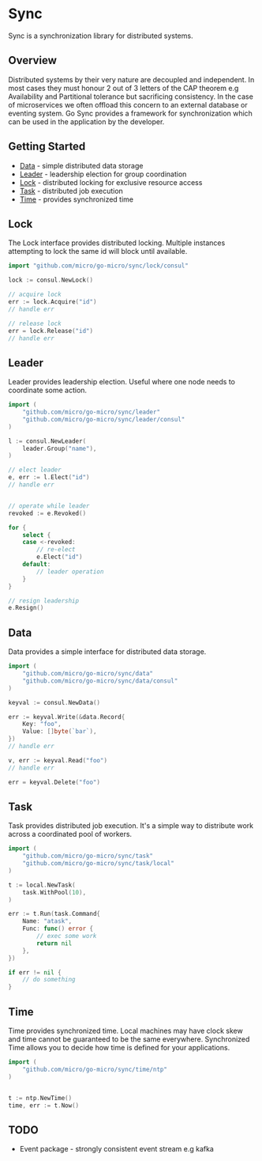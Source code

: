 # Sync

Sync is a synchronization library for distributed systems.

## Overview

Distributed systems by their very nature are decoupled and independent. In most cases they must honour 2 out of 3 letters of the CAP theorem 
e.g Availability and Partitional tolerance but sacrificing consistency. In the case of microservices we often offload this concern to 
an external database or eventing system. Go Sync provides a framework for synchronization which can be used in the application by the developer.

## Getting Started

- [Data](#data) - simple distributed data storage
- [Leader](#leader) - leadership election for group coordination
- [Lock](#lock) - distributed locking for exclusive resource access
- [Task](#task) - distributed job execution
- [Time](#time) - provides synchronized time

## Lock

The Lock interface provides distributed locking. Multiple instances attempting to lock the same id will block until available.

```go
import "github.com/micro/go-micro/sync/lock/consul"

lock := consul.NewLock()

// acquire lock
err := lock.Acquire("id")
// handle err

// release lock
err = lock.Release("id")
// handle err
```

## Leader

Leader provides leadership election. Useful where one node needs to coordinate some action.

```go
import (
	"github.com/micro/go-micro/sync/leader"
	"github.com/micro/go-micro/sync/leader/consul"
)

l := consul.NewLeader(
	leader.Group("name"),
)

// elect leader
e, err := l.Elect("id")
// handle err


// operate while leader
revoked := e.Revoked()

for {
	select {
	case <-revoked:
		// re-elect
		e.Elect("id")
	default:
		// leader operation
	}
}

// resign leadership
e.Resign() 
```

## Data

Data provides a simple interface for distributed data storage.

```go
import (
	"github.com/micro/go-micro/sync/data"
	"github.com/micro/go-micro/sync/data/consul"
)

keyval := consul.NewData()

err := keyval.Write(&data.Record{
	Key: "foo",
	Value: []byte(`bar`),
})
// handle err

v, err := keyval.Read("foo")
// handle err

err = keyval.Delete("foo")
```

## Task

Task provides distributed job execution. It's a simple way to distribute work across a coordinated pool of workers.

```go
import (
	"github.com/micro/go-micro/sync/task"
	"github.com/micro/go-micro/sync/task/local"
)

t := local.NewTask(
	task.WithPool(10),
)

err := t.Run(task.Command{
	Name: "atask",
	Func: func() error {
		// exec some work
		return nil
	},
})

if err != nil {
	// do something
}
```

## Time

Time provides synchronized time. Local machines may have clock skew and time cannot be guaranteed to be the same everywhere. 
Synchronized Time allows you to decide how time is defined for your applications.

```go
import (
	"github.com/micro/go-micro/sync/time/ntp"
)


t := ntp.NewTime()
time, err := t.Now()
```

## TODO

- Event package - strongly consistent event stream e.g kafka
